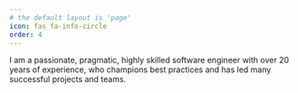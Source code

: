 ```yaml
---
# the default layout is 'page'
icon: fas fa-info-circle
order: 4
---
```


I am a passionate, pragmatic, highly skilled software engineer with over 20 years of experience, who champions best practices and has led many successful projects and teams.
